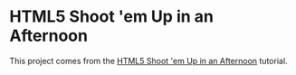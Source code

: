 # HTML5 Shoot 'em Up in an Afternoon

This project comes from the [HTML5 Shoot 'em Up in an Afternoon](https://leanpub.com/html5shootemupinanafternoon) tutorial.
